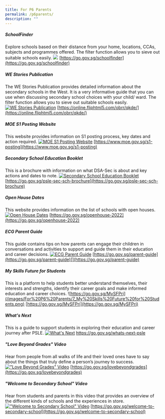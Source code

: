 ```yaml
---
title: For P6 Parents
permalink: /p6parents/
description: ""
---
```

##### SchoolFinder
Explore schools based on their distance from your home, locations, CCAs, subjects and programmes offered. The filter function allows you to sieve out suitable schools easily.
[![](/images/For%20P6%20Parents/1_School%20Finder.png)](https://go.gov.sg/schoolfinder)
[https://go.gov.sg/schoolfinder](https://go.gov.sg/schoolfinder)


##### WE Stories Publication
The WE Stories Publication provides detailed information about the secondary schools in the West. It is a very informative guide that you can use when discussing secondary school choices with your child/ ward. The filter function allows you to sieve out suitable schools easily.
[![WE Stories Publication](/images/For%20P6%20Parents/2_westories_2023.png)](https://online.fliphtml5.com/obrr/qkde/)
[https://online.fliphtml5.com/obrr/qkde/](https://online.fliphtml5.com/obrr/qkde/)


##### MOE S1 Posting Website
This website provides information on S1 posting process, key dates and action required.
[![MOE S1 Posting Website](/images/For%20P6%20Parents/3_MOE%20S1%20Posting%20Website.png)](https://www.moe.gov.sg/s1-posting)
[https://www.moe.gov.sg/s1-posting](https://www.moe.gov.sg/s1-posting)


##### Secondary School Education Booklet
This is a brochure with information on what DSA-Sec is about and key actions and dates to note.
[![Secondary School Education Booklet](/images/For%20P6%20Parents/4_Secondary%20School%20Education%20Booklet.png)](https://go.gov.sg/psle-sec-sch-brochure )
[https://go.gov.sg/psle-sec-sch-brochure](https://go.gov.sg/psle-sec-sch-brochure)


##### Open House Dates
This website provides information on the list of schools with open houses.
[![Open House Dates](/images/For%20P6%20Parents/5_Open%20House%20Dates.png)](https://go.gov.sg/openhouse-2022)
[https://go.gov.sg/openhouse-2022](https://go.gov.sg/openhouse-2022)


##### ECG Parent Guide
This guide contains tips on how parents can engage their children in conversations and activities to support and guide them in their education and career decisions.
[![ECG Parent Guide](/images/For%20P6%20Parents/6_ECG%20Parent%20Guide.png)](https://go.gov.sg/parent-guide )
[https://go.gov.sg/parent-guide](https://go.gov.sg/parent-guide)[](https://go.gov.sg/parent-guide)


##### My Skills Future for Students
This is a platform to help students better understand themselves, their interests and strengths, identify their career goals and make informed education and career choices.
![https://go.gov.sg/MySFPri](/images/For%20P6%20Parents/7_My%20Skills%20Future%20for%20Students.png)
[https://go.gov.sg/MySFPri](https://go.gov.sg/MySFPri)


##### What's Next
This is a guide to support students in exploring their education and career journey after PSLE.
[![What's Next](/images/For%20P6%20Parents/8_Whats%20Next.png)](https://go.gov.sg/whats-next-psle )
[https://go.gov.sg/whats-next-psle ](https://go.gov.sg/whats-next-psle )


##### "Love Beyond Grades" Video
Hear from people from all walks of life and their loved ones have to say about the things that truly define a person’s journey to success.
[!["Love Beyond Grades" Video](/images/For%20P6%20Parents/9_Love%20Beyond%20Grades.png)](https://go.gov.sg/lovebeyondgrades)
[https://go.gov.sg/lovebeyondgrades](https://go.gov.sg/lovebeyondgrades)


##### "Welcome to Secondary School" Video
Hear from students and parents in this video that provides an overview of the different kinds of schools and the experiences in store.
[!["Welcome to Secondary School" Video](/images/For%20P6%20Parents/10_Welcome%20to%20Secondary%20School.png)](https://go.gov.sg/welcome-to-secondary-school)
[https://go.gov.sg/welcome-to-secondary-school](https://go.gov.sg/welcome-to-secondary-school)